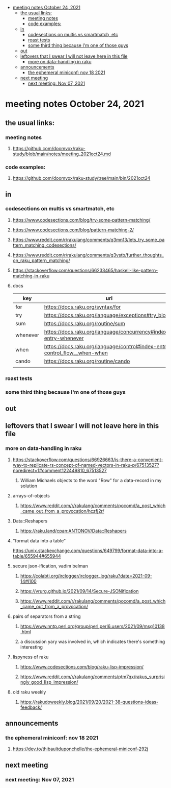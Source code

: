 - [meeting notes October 24, 2021](#org7b79a99)
  - [the usual links:](#org6b5661d)
    - [meeting notes](#org25216b1)
    - [code examples:](#org3f619f3)
  - [in](#orgc4a80cd)
    - [codesections on multis vs smartmatch, etc](#org20f58fd)
    - [roast tests](#org3c57169)
    - [some third thing because I'm one of those guys](#org5717fb3)
  - [out](#org35c5f8c)
  - [leftovers that I swear I will not leave here in this file](#org125351e)
    - [more on data-handling in raku](#org74bb578)
  - [announcements](#org4f4a3e2)
    - [the ephemeral miniconf: nov 18 2021](#org84a3419)
  - [next meeting](#org806543b)
    - [next meeting: Nov 07, 2021](#org412d024)


<a id="org7b79a99"></a>

# meeting notes October 24, 2021


<a id="org6b5661d"></a>

## the usual links:


<a id="org25216b1"></a>

### meeting notes

1.  <https://github.com/doomvox/raku-study/blob/main/notes/meeting_2021oct24.md>


<a id="org3f619f3"></a>

### code examples:

1.  <https://github.com/doomvox/raku-study/tree/main/bin/2021oct24>


<a id="orgc4a80cd"></a>

## in


<a id="org20f58fd"></a>

### codesections on multis vs smartmatch, etc

1.  <https://www.codesections.com/blog/try-some-pattern-matching/>

2.  <https://www.codesections.com/blog/pattern-matching-2/>

3.  <https://www.reddit.com/r/rakulang/comments/q3mn13/lets_try_some_pattern_matching_codesections/>

4.  <https://www.reddit.com/r/rakulang/comments/q3vstb/further_thoughts_on_raku_pattern_matching/>

5.  <https://stackoverflow.com/questions/66233465/haskell-like-pattern-matching-in-raku>

6.  docs

    | key      | url                                                                          |  |
    |-------- |---------------------------------------------------------------------------- |--- |
    | for      | <https://docs.raku.org/syntax/for>                                           |  |
    | try      | <https://docs.raku.org/language/exceptions#try_blocks>                       |  |
    | sum      | <https://docs.raku.org/routine/sum>                                          |  |
    | whenever | <https://docs.raku.org/language/concurrency#index-entry-whenever>            |  |
    | when     | <https://docs.raku.org/language/control#index-entry-control_flow__when-when> |  |
    | cando    | <https://docs.raku.org/routine/cando>                                        |  |
    |          |                                                                              |  |


<a id="org3c57169"></a>

### roast tests


<a id="org5717fb3"></a>

### some third thing because I'm one of those guys


<a id="org35c5f8c"></a>

## out


<a id="org125351e"></a>

## leftovers that I swear I will not leave here in this file


<a id="org74bb578"></a>

### more on data-handling in raku

1.  <https://stackoverflow.com/questions/66926663/is-there-a-convenient-way-to-replicate-rs-concept-of-named-vectors-in-raku-p/67513527?noredirect=1#comment122449810_67513527>

    1.  William Michaels objects to the word "Row" for a data-record in my solution

2.  arrays-of-objects

    1.  <https://www.reddit.com/r/rakulang/comments/pocomd/a_post_which_came_out_from_a_provocation/hczfj2r/>

3.  Data::Reshapers

    1.  <https://raku.land/cpan:ANTONOV/Data::Reshapers>

4.  "format data into a table"

    <https://unix.stackexchange.com/questions/649799/format-data-into-a-table/655944#655944>

5.  secure json-ification, vadim belman

    1.  <https://colabti.org/irclogger/irclogger_log/raku?date=2021-09-14#l100>
    
    2.  <https://vrurg.github.io/2021/09/14/Secure-JSONification>
    
    3.  <https://www.reddit.com/r/rakulang/comments/pocomd/a_post_which_came_out_from_a_provocation/>

6.  pairs of separators from a string

    1.  <https://www.nntp.perl.org/group/perl.perl6.users/2021/09/msg10138.html>
    
    2.  a discussion yary was involved in, which indicates there's something interesting

7.  lispyness of raku

    1.  <https://www.codesections.com/blog/raku-lisp-impression/>
    
    2.  <https://www.reddit.com/r/rakulang/comments/ptm7qx/rakus_surprisingly_good_lisp_impression/>

8.  old raku weekly

    1.  <https://rakudoweekly.blog/2021/09/20/2021-38-questions-ideas-feedback/>


<a id="org4f4a3e2"></a>

## announcements


<a id="org84a3419"></a>

### the ephemeral miniconf: nov 18 2021

1.  <https://dev.to/thibaultduponchelle/the-ephemeral-miniconf-292j>


<a id="org806543b"></a>

## next meeting


<a id="org412d024"></a>

### next meeting: Nov 07, 2021
